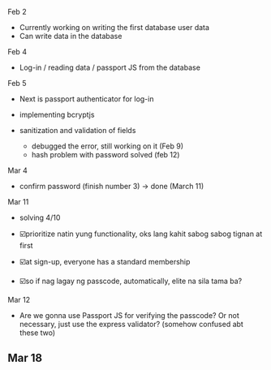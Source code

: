 Feb 2
* Currently working on writing the first database user data
* Can write data in the database

Feb 4
* Log-in / reading data / passport JS from the database


Feb 5
* Next is passport authenticator for log-in
* implementing bcryptjs

* sanitization and validation of fields
  - debugged the error, still working on it (Feb 9)
  - hash problem with password solved (feb 12)

Mar 4
 - confirm password (finish number 3) -> done (March 11)

Mar 11
  - solving 4/10
  - ☑️prioritize natin yung functionality, oks lang kahit sabog sabog tignan at first

  - ☑️at sign-up, everyone has a standard membership
  - ☑️so if nag lagay ng passcode, automatically, elite na sila tama ba?

Mar 12
  - Are we gonna use Passport JS for verifying the passcode? Or not necessary, just use the express validator? (somehow confused abt these two)

Mar 18
  - 